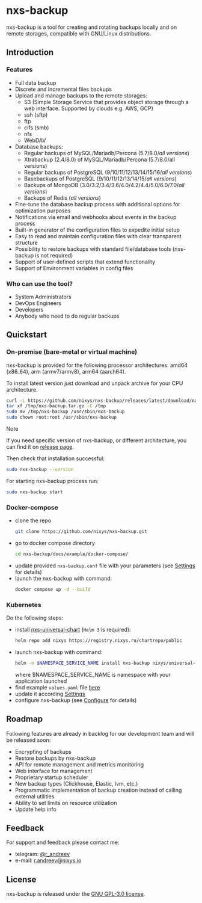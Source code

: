 # nxs-backup

nxs-backup is a tool for creating and rotating backups locally and on remote storages, compatible with GNU/Linux
distributions.

## Introduction

### Features

* Full data backup
* Discrete and incremental files backups
* Upload and manage backups to the remote storages:
    * S3 (Simple Storage Service that provides object storage through a web interface. Supported by clouds e.g. AWS,
      GCP)
    * ssh (sftp)
    * ftp
    * cifs (smb)
    * nfs
    * WebDAV
* Database backups:
    * Regular backups of MySQL/Mariadb/Percona (5.7/8.0/_all versions_)
    * Xtrabackup (2.4/8.0) of MySQL/Mariadb/Percona (5.7/8.0/all versions)
    * Regular backups of PostgreSQL (9/10/11/12/13/14/15/16/_all versions_)
    * Basebackups of PostgreSQL (9/10/11/12/13/14/15/_all versions_)
    * Backups of MongoDB (3.0/3.2/3.4/3.6/4.0/4.2/4.4/5.0/6.0/7.0/_all versions_)
    * Backups of Redis (_all versions_)
* Fine-tune the database backup process with additional options for optimization purposes
* Notifications via email and webhooks about events in the backup process
* Built-in generator of the configuration files to expedite initial setup
* Easy to read and maintain configuration files with clear transparent structure
* Possibility to restore backups with standard file/database tools (nxs-backup is not required)
* Support of user-defined scripts that extend functionality
* Support of Environment variables in config files

### Who can use the tool?

* System Administrators
* DevOps Engineers
* Developers
* Anybody who need to do regular backups

## Quickstart

### On-premise (bare-metal or virtual machine)

nxs-backup is provided for the following processor architectures: amd64 (x86_64), arm (armv7/armv8), arm64 (aarch64).

To install latest version just download and unpack archive for your CPU architecture.

```bash
curl -L https://github.com/nixys/nxs-backup/releases/latest/download/nxs-backup-amd64.tar.gz -o /tmp/nxs-backup.tar.gz
tar xf /tmp/nxs-backup.tar.gz -C /tmp
sudo mv /tmp/nxs-backup /usr/sbin/nxs-backup
sudo chown root:root /usr/sbin/nxs-backup
```
> [!NOTE]  
> If you need specific version of nxs-backup, or different architecture, you can find it
on [release page](https://github.com/nixys/nxs-backup/releases).

Then check that installation successful:

```sh
sudo nxs-backup --version
```

For starting nxs-backup process run:

```sh
sudo nxs-backup start
```

### Docker-compose

- clone the repo
  ```sh
  git clone https://github.com/nixys/nxs-backup.git
  ```
- go to docker compose directory
  ```sh
  cd nxs-backup/docs/example/docker-compose/
  ```
- update provided `nxs-backup.conf` file with your parameters (see [Settings](docs/settings/README.md) for details)
- launch the nxs-backup with command:
  ```sh
  docker compose up -d --build
  ```

### Kubernetes

Do the following steps:

- install [nxs-universal-chart](https://github.com/nixys/nxs-universal-chart) (`Helm 3` is required):
  ```sh
  helm repo add nixys https://registry.nixys.ru/chartrepo/public
  ```
- launch nxs-backup with command:
  ```sh
  helm -n $NAMESPACE_SERVICE_NAME install nxs-backup nixys/universal-chart -f values.yaml
  ```
  where $NAMESPACE_SERVICE_NAME is namespace with your application launched
- find example `values.yaml` file [here](docs/example/kubernetes+helm/README.md)
- update it according [Settings](docs/settings/README.md)
- configure nxs-backup (see [Configure](docs/example/README.md) for details)

## Roadmap

Following features are already in backlog for our development team and will be released soon:

* Encrypting of backups
* Restore backups by nxs-backup
* API for remote management and metrics monitoring
* Web interface for management
* Proprietary startup scheduler
* New backup types (Clickhouse, Elastic, lvm, etc.)
* Programmatic implementation of backup creation instead of calling external utilities
* Ability to set limits on resource utilization
* Update help info

## Feedback

For support and feedback please contact me:

* telegram: [@r_andreev](https://t.me/r_andreev)
* e-mail: r.andreev@nixys.io

## License

nxs-backup is released under the [GNU GPL-3.0 license](LICENSE).
